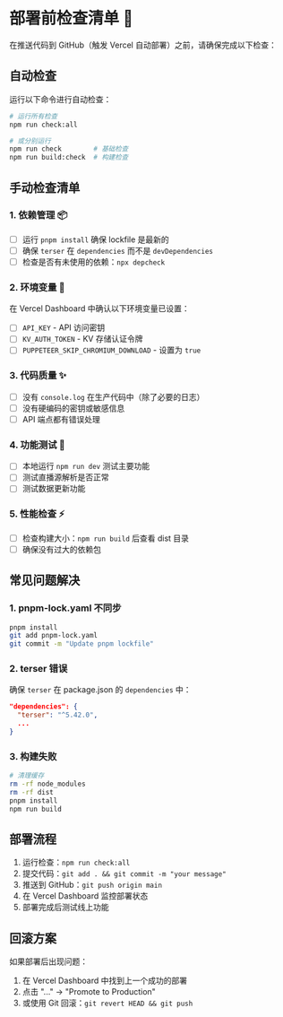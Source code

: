# 部署前检查清单 🚀

在推送代码到 GitHub（触发 Vercel 自动部署）之前，请确保完成以下检查：

## 自动检查

运行以下命令进行自动检查：

```bash
# 运行所有检查
npm run check:all

# 或分别运行
npm run check        # 基础检查
npm run build:check  # 构建检查
```

## 手动检查清单

### 1. 依赖管理 📦
- [ ] 运行 `pnpm install` 确保 lockfile 是最新的
- [ ] 确保 `terser` 在 `dependencies` 而不是 `devDependencies`
- [ ] 检查是否有未使用的依赖：`npx depcheck`

### 2. 环境变量 🔐
在 Vercel Dashboard 中确认以下环境变量已设置：
- [ ] `API_KEY` - API 访问密钥
- [ ] `KV_AUTH_TOKEN` - KV 存储认证令牌
- [ ] `PUPPETEER_SKIP_CHROMIUM_DOWNLOAD` - 设置为 `true`

### 3. 代码质量 ✨
- [ ] 没有 `console.log` 在生产代码中（除了必要的日志）
- [ ] 没有硬编码的密钥或敏感信息
- [ ] API 端点都有错误处理

### 4. 功能测试 🧪
- [ ] 本地运行 `npm run dev` 测试主要功能
- [ ] 测试直播源解析是否正常
- [ ] 测试数据更新功能

### 5. 性能检查 ⚡
- [ ] 检查构建大小：`npm run build` 后查看 dist 目录
- [ ] 确保没有过大的依赖包

## 常见问题解决

### 1. pnpm-lock.yaml 不同步
```bash
pnpm install
git add pnpm-lock.yaml
git commit -m "Update pnpm lockfile"
```

### 2. terser 错误
确保 `terser` 在 package.json 的 `dependencies` 中：
```json
"dependencies": {
  "terser": "^5.42.0",
  ...
}
```

### 3. 构建失败
```bash
# 清理缓存
rm -rf node_modules
rm -rf dist
pnpm install
npm run build
```

## 部署流程

1. 运行检查：`npm run check:all`
2. 提交代码：`git add . && git commit -m "your message"`
3. 推送到 GitHub：`git push origin main`
4. 在 Vercel Dashboard 监控部署状态
5. 部署完成后测试线上功能

## 回滚方案

如果部署后出现问题：
1. 在 Vercel Dashboard 中找到上一个成功的部署
2. 点击 "..." → "Promote to Production"
3. 或使用 Git 回滚：`git revert HEAD && git push`